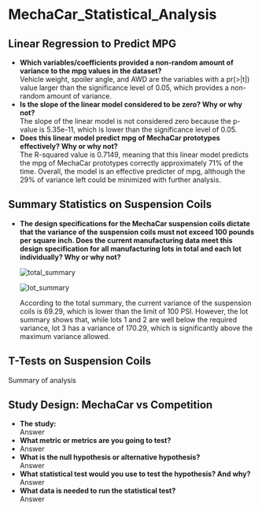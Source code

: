# MechaCar_Statistical_Analysis

## Linear Regression to Predict MPG

<ul>
    <li><b>Which variables/coefficients provided a non-random amount of variance to the mpg values in the dataset?</b></li>
        Vehicle weight, spoiler angle, and AWD are the variables with a pr(>|t|) value larger than the significance level of 0.05, which provides a non-random amount of variance.
    <li><b>Is the slope of the linear model considered to be zero? Why or why not?</b></li>
        The slope of the linear model is not considered zero because the p-value is 5.35e-11, which is lower than the significance level of 0.05.
    <li><b>Does this linear model predict mpg of MechaCar prototypes effectively? Why or why not?</b></li>
        The R-squared value is 0.7149, meaning that this linear model predicts the mpg of MechaCar prototypes correctly approximately 71% of the time.  Overall, the model is an effective predicter of mpg, although the 29% of variance left could be minimized with further analysis.
</ul>

## Summary Statistics on Suspension Coils

<ul>
    <li><b>The design specifications for the MechaCar suspension coils dictate that the variance of the suspension coils must not exceed 100 pounds per square inch. Does the current manufacturing data meet this design specification for all manufacturing lots in total and each lot individually? Why or why not?</b></li>
    
![total_summary](https://user-images.githubusercontent.com/94088129/163823121-f293abc8-5a28-415c-a088-31e717b5baab.png)
    
![lot_summary](https://user-images.githubusercontent.com/94088129/163823220-7e23a2f9-d3cc-4ffa-bb71-2e4c193c4295.png)
    
According to the total summary, the current variance of the suspension coils is 69.29, which is lower than the limit of 100 PSI.  However, the lot summary shows that, while lots 1 and 2 are well below the required variance, lot 3 has a variance of 170.29, which is significantly above the maximum variance allowed.
</ul>

## T-Tests on Suspension Coils

Summary of analysis

## Study Design: MechaCar vs Competition

<ul>
    <li><b>The study:</b></li>
        Answer
    <li><b>What metric or metrics are you going to test?</b><li>
        Answer
    <li><b>What is the null hypothesis or alternative hypothesis?</b></li>
        Answer
    <li><b>What statistical test would you use to test the hypothesis? And why?</b></li>
        Answer
    <li><b>What data is needed to run the statistical test?</b></li>
        Answer
</ul>
